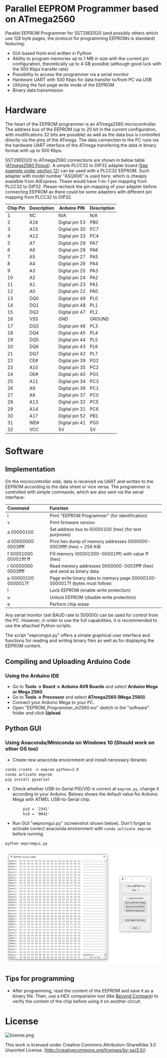 # Parallel EEPROM Programmer based on ATmega2560
Parallel EEPROM Programmer for SST29EE020 (and possibly others which use 128 byte pages, the protocol for programming EEPROMs is standard) featuring:
- GUI-based front-end written in Python
- Ability to program memories up to 1 MB in size with the current pin configuration, theoretically up to 4 GB possible (although good luck with the 500 Kbps transfer rate)
- Possibility to access the programmer via a serial monitor
- Hardware UART with 500 Kbps for data transfer to/from PC via USB
- Utilizing the fast page write mode of the EEPROM
- Binary data transmission

<!--- ![EEPROM_hw1.jpeg](https://raw.githubusercontent.com/prochazkaml/ATmega2560-EEPROM-Programmer/master/documentation/EEPROM_hw1.jpeg) --->
<!--- ![EEPROM_hw2.jpeg](https://raw.githubusercontent.com/prochazkaml/ATmega2560-EEPROM-Programmer/master/documentation/EEPROM_hw2.jpeg) --->

# Hardware
The heart of the EEPROM programmer is an ATmega2560 microcontroller. The address bus of the EEPROM (up to 20 bit in the current configuration, with modifications 32 bits are possible) as well as the data bus is controlled directly via the pins of the ATmega. The data connection to the PC runs via the hardware UART interface of the ATmega transfering the data in binary format with up to 500 Kbps.    

SST29EE020 to ATmega2560 connections are shown in below table ([ATmega2560 Pinout](https://docs.arduino.cc/hacking/hardware/PinMapping2560)). A simple PLCC32 to DIP32 adapter board ([See example under section 12](http://forums.xgecu.com/redirect.php?tid=19&goto=lastpost#lastpost)) can be used with a PLCC32 EEPROM. Such adapter with model number "ASQ906" is used here, which is cheaply avaialble from AliExpress. These would have 1-to-1 pin mapping from PLCC32 to DIP32. Please recheck the pin mapping of your adapter before connecting EEPROM as there could be some adapters with different pin mapping from PLCC32 to DIP32.    

|Chip Pin|Description|Arduino PIN   |Description|
|--------|-----------|--------------|-----------|
|1       |NC         |N/A           |N/A        |
|2       |A16        |Digital pin 53|PB0        |
|3       |A15        |Digital pin 30|PC7        |
|4       |A12        |Digital pin 33|PC4        |
|5       |A7         |Digital pin 29|PA7        |
|6       |A6         |Digital pin 28|PA6        |
|7       |A5         |Digital pin 27|PA5        |
|8       |A4         |Digital pin 26|PA4        |
|9       |A3         |Digital pin 25|PA3        |
|10      |A2         |Digital pin 24|PA2        |
|11      |A1         |Digital pin 23|PA1        |
|12      |A0         |Digital pin 22|PA0        |
|13      |DQ0        |Digital pin 49|PL0        |
|14      |DQ1        |Digital pin 48|PL1        |
|15      |DQ2        |Digital pin 47|PL2        |
|16      |VSS        |GND           |GROUND     |
|17      |DQ3        |Digital pin 46|PL3        |
|18      |DQ4        |Digital pin 45|PL4        |
|19      |DQ5        |Digital pin 44|PL5        |
|20      |DQ6        |Digital pin 43|PL6        |
|21      |DQ7        |Digital pin 42|PL7        |
|22      |CE#        |Digital pin 39|PG2        |
|23      |A10        |Digital pin 35|PC2        |
|24      |OE#        |Digital pin 40|PG1        |
|25      |A11        |Digital pin 34|PC3        |
|26      |A9         |Digital pin 36|PC1        |
|27      |A8         |Digital pin 37|PC0        |
|28      |A13        |Digital pin 32|PC5        |
|29      |A14        |Digital pin 31|PC6        |
|30      |A17        |Digital pin 52|PB1        |
|31      |WE#        |Digital pin 41|PG0        |
|32      |VCC        |5V            |5V         |  

<!---
# What are EEPROMs?
The EEPROM is accessed like a Static RAM for the read or write cycle without the need for external components. Many EEPROMs contain a 128-byte page register to allow writing of up to 128 bytes simultaneously. The end of a write cycle can be detected by data polling. Once the end of a write cycle has been detected a new access for a read or write can begin.
An optional software data protection mechanism is available to guard against inadvertent writes.

## Read Access
The EEPROM is accessed like a Static RAM. When !CE and !OE are low and !WE is high, the data stored at the memory location determined by the address pins is asserted on the outputs. The outputs are put in the high impedance state when either !CE or !OE is high.

## Write Access
A low pulse on the !WE or !CE input with !CE or !WE low (respectively) and !OE high initiates a write cycle. The address is latched on the falling edge of !CE or !WE, whichever occurs last. The data is latched by the first rising edge of !CE or !WE. Once a byte write has been started it will automatically time itself to completion.
The page write operation allows 1 to 64 bytes of data to be written into the device during a single internal programming period. A page write operation is initiated in the same manner as a byte write; the first byte written can then be followed by 1 to 127 additional bytes.
Each successive byte must be written within 150 μs of the previous byte. All bytes during a page write operation must reside on the same page as defined by the state of the A7 - A(max) inputs. For each WE high to low transition during the page write operation, A7 - A14 must be the same.
The A0 to A6 inputs are used to specify which bytes within the page are to be written. The bytes may be loaded in any order and may be altered within the same load period. Only bytes which are specified for writing will be written; unnecessary cycling of other bytes within the page does not occur.

## Data Polling
The EEPROM features DATA Polling to indicate the end of a write cycle. During a byte or page write cycle an attempted read of the last byte written will result in the complement of the written data to be presented on I/O7. Once the write cycle has been completed, true data is valid on all outputs, and the next write cycle may begin. DATA Polling may begin at anytime during the write cycle.
In addition to DATA Polling the EEPROM provides another method for determining the end of a write cycle. During the write operation, successive attempts to read data from the device will result in I/O6 toggling between one and zero. Once the write has completed, I/O6 will stop toggling and valid data will be read. Reading the toggle bit may begin at any time during the write cycle.
--->

# Software
## Implementation
On the microcontroller side, data is received via UART and written to the EEPROM according to the data sheet or vice versa. The programmer is controlled with simple commands, which are also sent via the serial interface:

|Command|Function|
|:-|:-|
|i                |Print "EEPROM Programmer" (for identification)|
|v                |Print firmware version|
|a 00000100       |Set address bus to 00000100 (hex) (for test purposes)|
|d 00000000 0003ffff      |Print hex dump of memory addresses 0000000-0003ffff (hex) = 256 KiB|
|f 00001000 00001fff ff   |Fill memory (00001000-00001fff) with value ff (hex)|
|r 00000000 0003ffff      |Read memory addresses 0000000-0003ffff (hex) and send as binary data|
|p 00000100 0000017f      |Page write binary data to memory page 00000100-0000017f (bytes must follow)|
|l                |Lock EEPROM (enable write protection)|
|u                |Unlock EEPROM (disable write protection)|
|e                |Perform chip erase|

Any serial monitor (set BAUD rate to 500000) can be used for control from the PC. However, in order to use the full capabilities, it is recommended to use the attached Python scripts.   

The script "eepromgui.py" offers a simple graphical user interface and functions for reading and writing binary files as well as for displaying the EEPROM content. 

<!--- 
The scripts have only been tested on Linux, but should work on all operating systems. A [driver for the CH330N/CH340N](https://learn.sparkfun.com/tutorials/how-to-install-ch340-drivers/all#drivers-if-you-need-them) may be required for Windows if you are using cheap Arduino Mega clones.

![EEPROM_sw1.png](https://raw.githubusercontent.com/prochazkaml/ATmega2560-EEPROM-Programmer/master/documentation/EEPROM_sw1.png)
![EEPROM_sw2.png](https://raw.githubusercontent.com/prochazkaml/ATmega2560-EEPROM-Programmer/master/documentation/EEPROM_sw2.png) 
--->

## Compiling and Uploading Arduino Code
### Using the Arduino IDE
- Go to **Tools -> Board -> Arduino AVR Boards** and select **Arduino Mega or Mega 2560**.
- Go to **Tools -> Processor** and select **ATmega2560 (Mega 2560)**.
- Connect your Arduino Mega to your PC.
- Open "EEPROM_Programmer_m2560.ino" sketch in the "software" folder and click **Upload**.

## Python GUI
### Using Anaconda/Miniconda on Windows 10 (Should work on other OS too)
- Create new anaconda enviornment and install necessary libraries
```
conda create -n eeprom python=3.9
conda activate eeprom
pip install pyserial
```
- Check whether USB-to-Serial PID/VID is correct at `eeprom.py`, change it according to your Arduino. Belows shows the default value for Arduino Mega with ATMEL USB-to-Serial chip.
```
        pid = '2341'
        hid = '0042'
```        

- Run GUI "eepromgui.py" (screenshot shown below). Don't forget to activate correct anaconda environment with `conda activate eeprom` before running. 
```
python eepromgui.py
```
![bios_flash.jpg](https://raw.githubusercontent.com/prabathbr/ATmega2560-EEPROM-Programmer/master/documentation/bios_flash.jpg)

## Tips for programming
- After programming, read the content of the EEPROM and save it as a binary file. Then, use a HEX comparision tool (like [Beyond Compare](https://www.scootersoftware.com/v4help/index.html?viewhex.html)) to verify the content of the chip before using it on another circuit.

<!---
### If using the precompiled hex-file
- Make sure you have installed [avrdude](https://learn.adafruit.com/usbtinyisp/avrdude).
- Connect your Arduino Mega to your PC.
- Open a terminal.
- Navigate to the folder with the hex-file.
- Execute the following command (if necessary replace "/dev/ttyUSB0" with your port, on Windows, it would be eg. COM3):
  ```
  avrdude -c wiring -p m2560 -P /dev/ttyUSB0 -b 115200 -U flash:w:eeprom_programmer_m2560.hex -D
  ```

### If using the makefile (Linux/Mac)
- Make sure you have installed [avr-gcc toolchain and avrdude](http://maxembedded.com/2015/06/setting-up-avr-gcc-toolchain-on-linux-and-mac-os-x/).
- Connect your Arduino Mega to your PC.
- Open a terminal.
- Navigate to the folder with the makefile and the Arduino sketch.
- Run "make upload" to compile and upload the firmware.

--->

# License
![license.png](https://i.creativecommons.org/l/by-sa/3.0/88x31.png)

This work is licensed under Creative Commons Attribution-ShareAlike 3.0 Unported License. 
(http://creativecommons.org/licenses/by-sa/3.0/)
